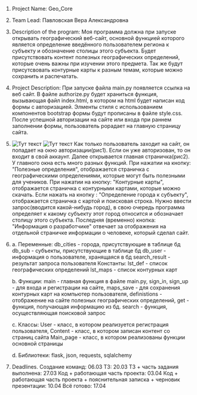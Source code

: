 1. Project Name: Geo_Core

2. Team Lead: Павловская Вера Александровна

3. Description of the program: Моя программа должна при запуске открывать географический веб-сайт, основной функцией которого является определение введённого пользователем региона к субъекту и обозначение столицы этого субъекта. Будет присутствовать контент полезных географических определений, которые очень важны при изучении этого предмета. Так же будут присутсвовать контурные карты к разным темам, которые можно сохранить и распечатать.

4. Project Description: При запуске файла main.py появляется ссылка на веб сайт. В файле authorize.py будет храниться функция, вызывающая файл index.html, в котором на html будет написан код формы с авторизацией. Элменты стиля с использованием компонентов bootstrap формы будут прописаны в файле style.css. После успешной авторизации на сайте или входа при раннем заполнении формы, пользователь рорадает на главную страницу сайта. 

5. 
    ![Тут текст](/home/LYC1501.LOCAL/pavlovskaya.v/PycharmProjects/WEB_Project/materials/site_screenshot/Authorization_page.png)
    ![Тут текст](/home/LYC1501.LOCAL/pavlovskaya.v/PycharmProjects/WEB_Project/materials/site_screenshot/Main_page.png)
    Как только пользователь заходит на сайт, он попадает на окно авторизации(рис1). Если он уже авторизован, то он входит в свой аккаунт.
    Далее открывается главная страничка(рис2). У главного окна есть много разных функций. При нажатии на кнопку: "Полезные определения", отображается страничка с географическими определениями, которые могут быть полезными для учеников.
    При нажатии на кнопку: "Контурные карты", отображается страничка с контурными картами, которые можно скачать.
    Если нажать на кнопку : "Определение города к субъекту", отображается страничка с картой и поисковая строка. Нужно ввести запрос(вводится какой-нибудь город), в свою очередь программа определяет к какому субъекту этот город относится и обозначает столицу этого субъекта.
    Последняя (временно) кнопка: "Информация о разработчике" отвечает за отображения на отдельной страничке информации о человеке, который сделал сайт.
6. 
    a. Переменные:
        db_cities - города, присутствующие в таблице бд
        db_sub - субъекты, присутствующие в таблице бд
        db_user - информация о пользователе, хранящаяся в бд
        search_result - результат запроса пользователя
       Константы:
        lst_def - список географических определений
        lst_maps - список контурных карт
    
    
    b. Функции:
        main - главная функция в файле main.py,
        sign_in, sign_up - для входа и регистрации на сайте,
        maps_save - для сохранения контурных карт на компьютер пользователя,
        definistions - отображение на сайте полезных географических определений,
        get - функция, получающая информацию из бд.
        search - функция, осуществляющая поисковой запрос
    
    
    c. Классы:
        User - класс, в котором реализуется регистрация пользователя,
        Content - класс, в котором записан контент со страниц сайта
        Main_page - класс, в котором реализованы функции основной страницы
    
    
    d. Библиотеки: flask, json, requests, sqlalchemy
    



7. Deadlines.
Создание команд: 06.03
ТЗ: 20.03
ТЗ + часть задания выполнена: 27.03
Код + работающая часть проекта: 03.04
Код + работающая часть проекта + пояснительная записка + черновик презентации: 10.04
Всё готово: 17.04


